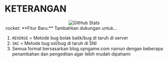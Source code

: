 # KETERANGAN
<div align="center">
  <img src="https://github-readme-stats.vercel.app/api?username=GboyGud&show_icons=true&include_all_commits=true&theme=radical" alt="GitHub Stats">
</div>
:rocket: **Fitur Baru:** Tambahkan dukungan untuk...


1. `REVERSE` = Metode bug bolak balik/bug di taruh di server
2. `SNI` = Metode bug ssl/bug di taruh di SNI
3. Semua format bersasarkan blog.vpngame.com namun dengan beberapa penambahan dan pengeditan agar lebih mudah dipahami
